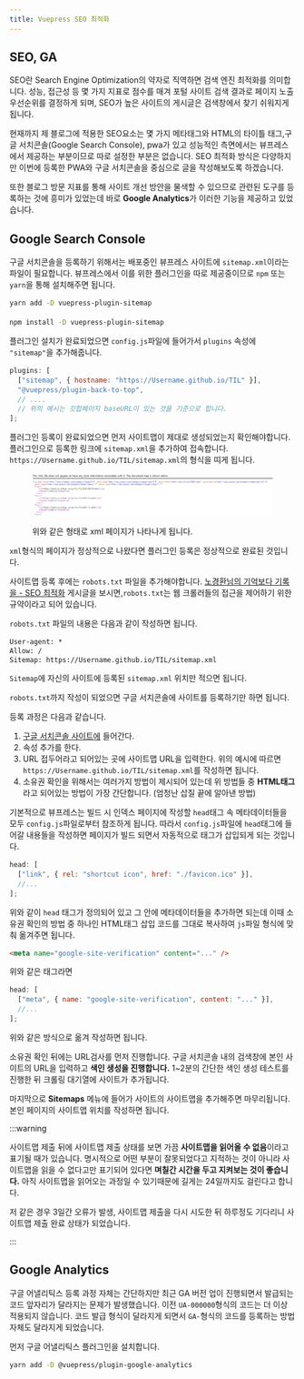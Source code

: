 ```yaml
---
title: Vuepress SEO 최적화
---
```


## SEO, GA

SEO란 Search Engine Optimization의 약자로 직역하면 검색 엔진 최적화를 의미합니다. 성능, 접근성 등 몇 가지 지표로 점수를 매겨 포털 사이트 검색 결과로 페이지 노출 우선순위를 결정하게 되며, SEO가 높은 사이트의 게시글은 검색창에서 찾기 쉬워지게 됩니다.

현재까지 제 블로그에 적용한 SEO요소는 몇 가지 메타태그와 HTML의 타이틀 태그,구글 서치콘솔(Google Search Console), pwa가 있고 성능적인 측면에서는 뷰프레스에서 제공하는 부분이므로 따로 설정한 부분은 없습니다. SEO 최적화 방식은 다양하지만 이번에 등록한 PWA와 구글 서치콘솔을 중심으로 글을 작성해보도록 하겠습니다.

또한 블로그 방문 지표를 통해 사이트 개선 방안을 물색할 수 있으므로 관련된 도구를 등록하는 것에 흥미가 있었는데 바로 **Google Analytics**가 이러한 기능을 제공하고 있었습니다.

## Google Search Console

구글 서치콘솔을 등록하기 위해서는 배포중인 뷰프레스 사이트에 `sitemap.xml`이라는 파일이 필요합니다. 뷰프레스에서 이를 위한 플러그인을 따로 제공중이므로 `npm` 또는 `yarn`을 통해 설치해주면 됩니다.

```sh
yarn add -D vuepress-plugin-sitemap

npm install -D vuepress-plugin-sitemap
```

플러그인 설치가 완료되었으면 `config.js`파일에 들어가서 `plugins` 속성에 `"sitemap"`을 추가해줍니다.

```js
plugins: [
  ["sitemap", { hostname: "https://Username.github.io/TIL" }],
  "@vuepress/plugin-back-to-top",
  // ....
  // 위의 예시는 깃헙페이지 baseURL이 있는 것을 기준으로 합니다.
];
```

플러그인 등록이 완료되었으면 먼저 사이트맵이 제대로 생성되었는지 확인해야합니다. 플러그인으로 등록한 링크에 `sitemap.xml`을 추가하여 접속합니다. `https://Username.github.io/TIL/sitemap.xml`의 형식을 띠게 됩니다.

<figure>

![sitemap](../.vuepress/assets/vuepress/sitemap.png)

<figcaption>
위와 같은 형태로 xml 페이지가 나타나게 됩니다.
</figcaption>

</figure>

`xml`형식의 페이지가 정상적으로 나왔다면 플러그인 등록은 정상적으로 완료된 것입니다.

사이트맵 등록 후에는 `robots.txt` 파일을 추가해야합니다. [노경환님의 기억보다 기록을 - SEO 최적화](https://kyounghwan01.github.io/blog/Vue/vuepress/seo/#sitemap) 게시글을 보시면,`robots.txt`는 웹 크롤러들의 접근을 제어하기 위한 규약이라고 되어 있습니다.

`robots.txt` 파일의 내용은 다음과 같이 작성하면 됩니다.

```
User-agent: *
Allow: /
Sitemap: https://Username.github.io/TIL/sitemap.xml
```

`Sitemap`에 자신의 사이트에 등록된 `sitemap.xml` 위치만 적으면 됩니다.

`robots.txt`까지 작성이 되었으면 구글 서치콘솔에 사이트를 등록하기만 하면 됩니다.

등록 과정은 다음과 같습니다.

1. [구글 서치콘솔 사이트에](https://search.google.com/search-console/about) 들어간다.
2. 속성 추가를 한다.
3. URL 접두어라고 되어있는 곳에 사이트맵 URL을 입력한다. 위의 예시에 따르면 `https://Username.github.io/TIL/sitemap.xml`를 작성하면 됩니다.
4. 소유권 확인을 위해서는 여러가지 방법이 제시되어 있는데 위 방법들 중 **HTML태그**라고 되어있는 방법이 가장 간단합니다. (엄청난 삽질 끝에 알아낸 방법)

기본적으로 뷰프레스는 빌드 시 인덱스 페이지에 작성할 `head`태그 속 메타데이터들을 모두 `config.js`파일로부터 참조하게 됩니다. 따라서 `config.js`파일에 `head`태그에 들어갈 내용들을 작성하면 페이지가 빌드 되면서 자동적으로 태그가 삽입되게 되는 것입니다.

```js
head: [
  ["link", { rel: "shortcut icon", href: "./favicon.ico" }],
  //...
];
```

위와 같이 `head` 태그가 정의되어 있고 그 안에 메타데이터들을 추가하면 되는데 이때 소유권 확인의 방법 중 하나인 HTML태그 삽입 코드를 그대로 복사하여 `js`파일 형식에 맞춰 옮겨주면 됩니다.

```html
<meta name="google-site-verification" content="..." />
```

위와 같은 태그라면

```js
head: [
  ["meta", { name: "google-site-verification", content: "..." }],
  //...
];
```

위와 같은 방식으로 옮겨 작성하면 됩니다.

소유권 확인 뒤에는 URL검사를 먼저 진행합니다. 구글 서치콘솔 내의 검색창에 본인 사이트의 URL을 입력하고 **색인 생성을 진행합니다.** 1~2분의 간단한 색인 생성 테스트를 진행한 뒤 크롤링 대기열에 사이트가 추가됩니다.

마지막으로 **Sitemaps** 메뉴에 들어가 사이트의 사이트맵을 추가해주면 마무리됩니다. 본인 페이지의 사이트맵 위치를 작성하면 됩니다.

:::warning

사이트맵 제출 뒤에 사이트맵 제출 상태를 보면 가끔 **사이트맵을 읽어올 수 없음**이라고 표기될 때가 있습니다. 명시적으로 어떤 부분이 잘못되었다고 지적하는 것이 아니라 사이트맵을 읽을 수 없다고만 표기되어 있다면 **며칠간 시간을 두고 지켜보는 것이 좋습니다.** 아직 사이트맵을 읽어오는 과정일 수 있기때문에 길게는 24일까지도 걸린다고 합니다.

저 같은 경우 3일간 오류가 발생, 사이트맵 제출을 다시 시도한 뒤 하루정도 기다리니 사이트맵 제출 완료 상태가 되었습니다.

:::

## Google Analytics

구글 어낼리틱스 등록 과정 자체는 간단하지만 최근 GA 버전 업이 진행되면서 발급되는 코드 앞자리가 달라지는 문제가 발생했습니다. 이전 `UA-000000`형식의 코드는 더 이상 적용되지 않습니다. 코드 발급 형식이 달라지게 되면서 `GA-`형식의 코드를 등록하는 방법 자체도 달라지게 되었습니다.

먼저 구글 어낼리틱스 플러그인을 설치합니다.

```sh
yarn add -D @vuepress/plugin-google-analytics
```
